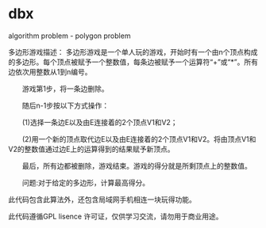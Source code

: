# dbx
algorithm problem - polygon problem 

多边形游戏描述：
多边形游戏是一个单人玩的游戏，开始时有一个由n个顶点构成的多边形。每个顶点被赋予一个整数值，每条边被赋予一个运算符“+”或“*”。所有边依次用整数从1到n编号。

　　游戏第1步，将一条边删除。

　　随后n-1步按以下方式操作：

　　(1)选择一条边E以及由E连接着的2个顶点V1和V2；

　　(2)用一个新的顶点取代边E以及由E连接着的2个顶点V1和V2。将由顶点V1和V2的整数值通过边E上的运算得到的结果赋予新顶点。

　　最后，所有边都被删除，游戏结束。游戏的得分就是所剩顶点上的整数值。

　　问题:对于给定的多边形，计算最高得分。

此代码包含此算法外，还包含局域网手机相连一块玩得功能。

此代码遵循GPL lisence 许可证，仅供学习交流，请勿用于商业用途。
